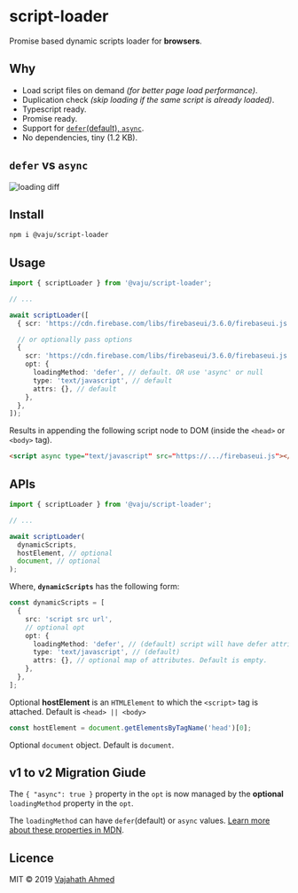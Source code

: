 # script-loader

Promise based dynamic scripts loader for **browsers**.

## Why

- Load script files on demand _(for better page load performance)_.
- Duplication check _(skip loading if the same script is already loaded)_.
- Typescript ready.
- Promise ready.
- Support for [`defer`(default), `async`](https://developer.mozilla.org/en-US/docs/Web/HTML/Element/script#Attributes).
- No dependencies, tiny (1.2 KB).

## `defer` vs `async`

![loading diff](https://i.stack.imgur.com/wfL82.png)

## Install

```bash
npm i @vaju/script-loader
```

## Usage

```ts
import { scriptLoader } from '@vaju/script-loader';

// ...

await scriptLoader([
  { scr: 'https://cdn.firebase.com/libs/firebaseui/3.6.0/firebaseui.js' },

  // or optionally pass options
  {
    scr: 'https://cdn.firebase.com/libs/firebaseui/3.6.0/firebaseui.js',
    opt: {
      loadingMethod: 'defer', // default. OR use 'async' or null
      type: 'text/javascript', // default
      attrs: {}, // default
    },
  },
]);
```

Results in appending the following script node to DOM (inside the `<head>` or `<body>` tag).

```html
<script async type=​"text/​javascript" src=​"https://.../​firebaseui.js">​</script>​
```

## APIs

```ts
import { scriptLoader } from '@vaju/script-loader';

// ...

await scriptLoader(
  dynamicScripts,
  hostElement, // optional
  document, // optional
);
```

Where, **`dynamicScripts`** has the following form:

```ts
const dynamicScripts = [
  {
    src: 'script src url',
    // optional opt
    opt: {
      loadingMethod: 'defer', // (default) script will have defer attribute
      type: 'text/javascript', // (default)
      attrs: {}, // optional map of attributes. Default is empty.
    },
  },
];
```

Optional **hostElement** is an `HTMLElement` to which the `<script>` tag is attached. Default is `<head> || <body>`

```ts
const hostElement = document.getElementsByTagName('head')[0];
```

Optional `document` object. Default is `document`.

## v1 to v2 Migration Giude

The `{ "async": true }` property in the `opt` is now managed by the **optional** `loadingMethod` property in the `opt`.

The `loadingMethod` can have `defer`(default) or `async` values. [Learn more about these properties in MDN](https://developer.mozilla.org/en-US/docs/Web/HTML/Element/script#Attributes).

## Licence

MIT &copy; 2019 [Vajahath Ahmed](https://twitter.com/vajahath7)

